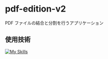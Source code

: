 # pdf-edition-v2

PDF ファイルの結合と分割を行うアプリケーション

## 使用技術

[![My Skills](https://skillicons.dev/icons?i=typescript,next,vercel,tailwind,go)](https://skillicons.dev)
